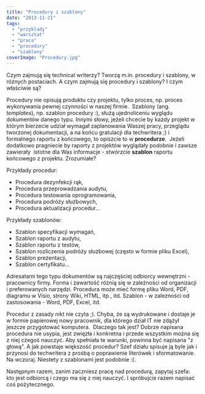 ```yaml
---
title: "Procedury i szablony"
date: "2013-11-21"
tags:
  - "przyklady"
  - "warsztat"
  - "praca"
  - "procedury"
  - "szablony"
coverImage: "Procedury.jpg"
---
```


Czym zajmują się technical writerzy? Tworzą m.in. procedury i szablony, w
różnych postaciach. A czym zajmują się procedury i szablony? I czym właściwie
są?

Procedury nie opisują produktu czy projektu, tylko proces, np. proces
wykonywania pewnej czynności w naszej firmie.  Szablony (ang. _templates_), np.
szablon procedury :), służą ujednoliceniu wyglądu dokumentów danego typu. Innymi
słowy, jeżeli chcecie by każdy projekt w którym bierzecie udział wymagał
zaplanowania Waszej pracy, przeglądu tworzonej dokumentacji, a na końcu
gratulacji dla techwritera ;) i formalnego raportu z końcowego, to opiszcie to w
**procedurze**.  Jeżeli dodatkowo pragniecie by raporty z projektów wyglądały
podobnie i zawsze zawierały  istotne dla Was informacje - stwórzcie **szablon**
raportu końcowego z projektu. Zrozumiałe?

Przykłady procedur:

- Procedura dezynfekcji rąk,
- Procedura przeprowadzania audytu,
- Procedura testowania oprogramowania,
- Procedura podróży służbowych,
- Procedura aktualizacji procedur...

Przykłady szablonów:

- Szablon specyfikacji wymagań,
- Szablon raportu z audytu,
- Szablon raportu z testów,
- Szablon rozliczenia podróży służbowej (często w formie pliku Excel),
- Szablon prezentacji,
- Szablon certyfikatu...

Adresatami tego typu dokumentów są najczęściej odbiorcy wewnętrzni - pracownicy
firmy. Forma i zawartość różnią się w zależności od organizacji i preferowanych
narzędzi. Procedura może mieć formę pliku Word, PDF, diagramu w Visio, strony
Wiki, HTML, itp., itd. Szablon - w zależności od zastosowania - Word, PDF,
Excel, itd.

Procedur z zasady nikt nie czyta ;). Chyba, że są wydrukowane i dostaje je w
formie papierowej nowy pracownik, dla którego dział IT nie zdążył jeszcze
przygotować komputera.  Dlaczego tak jest? Dobrze napisana procedura nie usypia,
jest zwięzła i konkretna i przede wszystkim można się z niej czegoś nauczyć. Aby
spełniała te warunki, powinna być napisana "z głową". A jak powstaje większość
procedur? Szef działu spisuje ją byle jak i przynosi do techwritera z prośbą o
poprawienie literówek i sformatowanie. Na wczoraj. Niestety z szablonami jest
podobnie :(.

Następnym razem, zanim zaczniesz pracę nad procedurą, zapytaj szefa: kto jest
odbiorcą i czego ma się z niej nauczyć. I spróbujcie razem napisać coś
pożytecznego.

